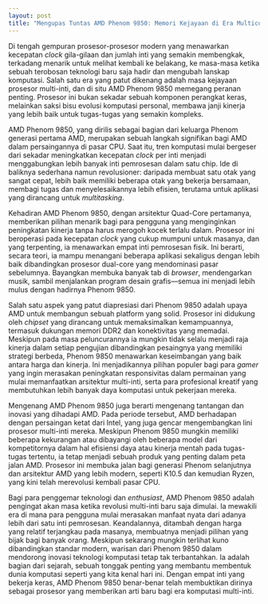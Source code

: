 ```yaml
---
layout: post
title: "Mengupas Tuntas AMD Phenom 9850: Memori Kejayaan di Era Multicore"
---
```


Di tengah gempuran prosesor-prosesor modern yang menawarkan kecepatan *clock* gila-gilaan dan jumlah inti yang semakin membengkak, terkadang menarik untuk melihat kembali ke belakang, ke masa-masa ketika sebuah terobosan teknologi baru saja hadir dan mengubah lanskap komputasi. Salah satu era yang patut dikenang adalah masa kejayaan prosesor multi-inti, dan di situ AMD Phenom 9850 memegang peranan penting. Prosesor ini bukan sekadar sebuah komponen perangkat keras, melainkan saksi bisu evolusi komputasi personal, membawa janji kinerja yang lebih baik untuk tugas-tugas yang semakin kompleks.

AMD Phenom 9850, yang dirilis sebagai bagian dari keluarga Phenom generasi pertama AMD, merupakan sebuah langkah signifikan bagi AMD dalam persaingannya di pasar CPU. Saat itu, tren komputasi mulai bergeser dari sekadar meningkatkan kecepatan *clock* per inti menjadi menggabungkan lebih banyak inti pemrosesan dalam satu chip. Ide di baliknya sederhana namun revolusioner: daripada membuat satu otak yang sangat cepat, lebih baik memiliki beberapa otak yang bekerja bersamaan, membagi tugas dan menyelesaikannya lebih efisien, terutama untuk aplikasi yang dirancang untuk *multitasking*.

Kehadiran AMD Phenom 9850, dengan arsitektur Quad-Core pertamanya, memberikan pilihan menarik bagi para pengguna yang menginginkan peningkatan kinerja tanpa harus merogoh kocek terlalu dalam. Prosesor ini beroperasi pada kecepatan *clock* yang cukup mumpuni untuk masanya, dan yang terpenting, ia menawarkan empat inti pemrosesan fisik. Ini berarti, secara teori, ia mampu menangani beberapa aplikasi sekaligus dengan lebih baik dibandingkan prosesor dual-core yang mendominasi pasar sebelumnya. Bayangkan membuka banyak tab di *browser*, mendengarkan musik, sambil menjalankan program desain grafis—semua ini menjadi lebih mulus dengan hadirnya Phenom 9850.

Salah satu aspek yang patut diapresiasi dari Phenom 9850 adalah upaya AMD untuk membangun sebuah platform yang solid. Prosesor ini didukung oleh *chipset* yang dirancang untuk memaksimalkan kemampuannya, termasuk dukungan memori DDR2 dan konektivitas yang memadai. Meskipun pada masa peluncurannya ia mungkin tidak selalu menjadi raja kinerja dalam setiap pengujian dibandingkan pesaingnya yang memiliki strategi berbeda, Phenom 9850 menawarkan keseimbangan yang baik antara harga dan kinerja. Ini menjadikannya pilihan populer bagi para *gamer* yang ingin merasakan peningkatan responsivitas dalam permainan yang mulai memanfaatkan arsitektur multi-inti, serta para profesional kreatif yang membutuhkan lebih banyak daya komputasi untuk pekerjaan mereka.

Mengenang AMD Phenom 9850 juga berarti mengenang tantangan dan inovasi yang dihadapi AMD. Pada periode tersebut, AMD berhadapan dengan persaingan ketat dari Intel, yang juga gencar mengembangkan lini prosesor multi-inti mereka. Meskipun Phenom 9850 mungkin memiliki beberapa kekurangan atau dibayangi oleh beberapa model dari kompetitornya dalam hal efisiensi daya atau kinerja mentah pada tugas-tugas tertentu, ia tetap menjadi sebuah produk yang penting dalam peta jalan AMD. Prosesor ini membuka jalan bagi generasi Phenom selanjutnya dan arsitektur AMD yang lebih modern, seperti K10.5 dan kemudian Ryzen, yang kini telah merevolusi kembali pasar CPU.

Bagi para penggemar teknologi dan *enthusiast*, AMD Phenom 9850 adalah pengingat akan masa ketika revolusi multi-inti baru saja dimulai. Ia mewakili era di mana para pengguna mulai merasakan manfaat nyata dari adanya lebih dari satu inti pemrosesan. Keandalannya, ditambah dengan harga yang relatif terjangkau pada masanya, membuatnya menjadi pilihan yang bijak bagi banyak orang. Meskipun sekarang mungkin terlihat kuno dibandingkan standar modern, warisan dari Phenom 9850 dalam mendorong inovasi teknologi komputasi tetap tak terbantahkan. Ia adalah bagian dari sejarah, sebuah tonggak penting yang membantu membentuk dunia komputasi seperti yang kita kenal hari ini. Dengan empat inti yang bekerja keras, AMD Phenom 9850 benar-benar telah membuktikan dirinya sebagai prosesor yang memberikan arti baru bagi era komputasi multi-inti.
